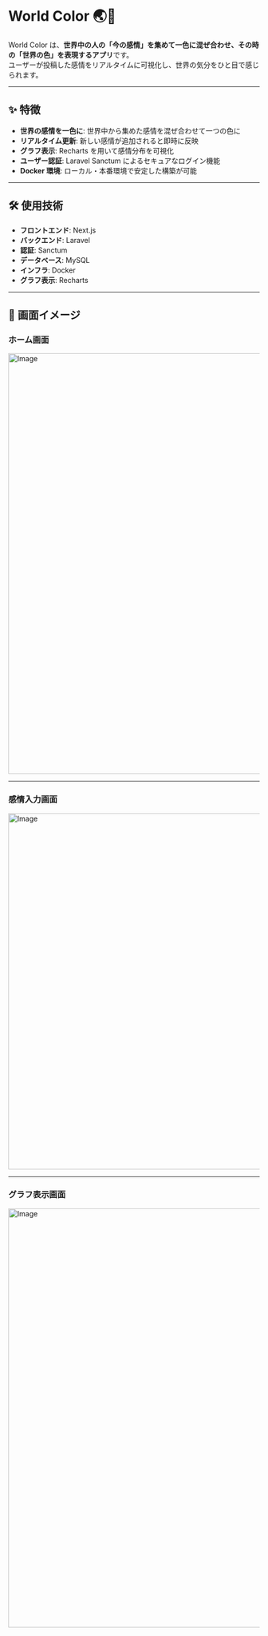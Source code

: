 # World Color 🌏🎨

World Color は、**世界中の人の「今の感情」を集めて一色に混ぜ合わせ、その時の「世界の色」を表現するアプリ**です。  
ユーザーが投稿した感情をリアルタイムに可視化し、世界の気分をひと目で感じられます。

---

## ✨ 特徴

- **世界の感情を一色に**: 世界中から集めた感情を混ぜ合わせて一つの色に
- **リアルタイム更新**: 新しい感情が追加されると即時に反映
- **グラフ表示**: Recharts を用いて感情分布を可視化
- **ユーザー認証**: Laravel Sanctum によるセキュアなログイン機能
- **Docker 環境**: ローカル・本番環境で安定した構築が可能

---

## 🛠 使用技術

- **フロントエンド**: Next.js
- **バックエンド**: Laravel
- **認証**: Sanctum
- **データベース**: MySQL
- **インフラ**: Docker
- **グラフ表示**: Recharts

---

## 📸 画面イメージ

### ホーム画面
<img width="1467" height="842" alt="Image" src="https://github.com/user-attachments/assets/75e46138-623c-4315-86ed-cb95814110c9" />

---

### 感情入力画面
<img width="657" height="713" alt="Image" src="https://github.com/user-attachments/assets/4476e322-cef3-4a95-b007-4d565c13e269" />

---

### グラフ表示画面
<img width="1466" height="839" alt="Image" src="https://github.com/user-attachments/assets/6b4415e1-c258-4992-bd88-068c430bc3ba" />





